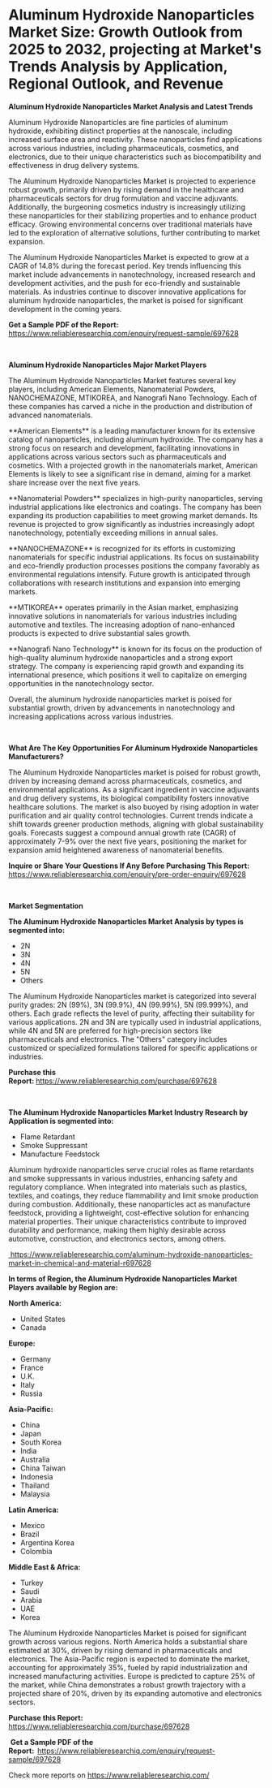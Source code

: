 <p><h1>Aluminum Hydroxide Nanoparticles Market Size: Growth Outlook from 2025 to 2032, projecting at Market's Trends Analysis by Application, Regional Outlook, and Revenue</h1></p><p><strong>Aluminum Hydroxide Nanoparticles Market Analysis and Latest Trends</strong></p>
<p><p>Aluminum Hydroxide Nanoparticles are fine particles of aluminum hydroxide, exhibiting distinct properties at the nanoscale, including increased surface area and reactivity. These nanoparticles find applications across various industries, including pharmaceuticals, cosmetics, and electronics, due to their unique characteristics such as biocompatibility and effectiveness in drug delivery systems.</p><p>The Aluminum Hydroxide Nanoparticles Market is projected to experience robust growth, primarily driven by rising demand in the healthcare and pharmaceuticals sectors for drug formulation and vaccine adjuvants. Additionally, the burgeoning cosmetics industry is increasingly utilizing these nanoparticles for their stabilizing properties and to enhance product efficacy. Growing environmental concerns over traditional materials have led to the exploration of alternative solutions, further contributing to market expansion.</p><p>The Aluminum Hydroxide Nanoparticles Market is expected to grow at a CAGR of 14.8% during the forecast period. Key trends influencing this market include advancements in nanotechnology, increased research and development activities, and the push for eco-friendly and sustainable materials. As industries continue to discover innovative applications for aluminum hydroxide nanoparticles, the market is poised for significant development in the coming years.</p></p>
<p><strong>Get a Sample PDF of the Report:&nbsp;</strong> <a href="https://www.reliableresearchiq.com/enquiry/request-sample/697628?utm_campaign=3381&utm_medium=2&utm_source=Github&utm_content=ia&utm_term=23032025&utm_id=aluminum-hydroxide-nanoparticles">https://www.reliableresearchiq.com/enquiry/request-sample/697628</a></p>
<p>&nbsp;</p>
<p><strong>Aluminum Hydroxide Nanoparticles Major Market Players</strong></p>
<p><p>The Aluminum Hydroxide Nanoparticles Market features several key players, including American Elements, Nanomaterial Powders, NANOCHEMAZONE, MTIKOREA, and Nanografi Nano Technology. Each of these companies has carved a niche in the production and distribution of advanced nanomaterials.</p><p>**American Elements** is a leading manufacturer known for its extensive catalog of nanoparticles, including aluminum hydroxide. The company has a strong focus on research and development, facilitating innovations in applications across various sectors such as pharmaceuticals and cosmetics. With a projected growth in the nanomaterials market, American Elements is likely to see a significant rise in demand, aiming for a market share increase over the next five years.</p><p>**Nanomaterial Powders** specializes in high-purity nanoparticles, serving industrial applications like electronics and coatings. The company has been expanding its production capabilities to meet growing market demands. Its revenue is projected to grow significantly as industries increasingly adopt nanotechnology, potentially exceeding millions in annual sales.</p><p>**NANOCHEMAZONE** is recognized for its efforts in customizing nanomaterials for specific industrial applications. Its focus on sustainability and eco-friendly production processes positions the company favorably as environmental regulations intensify. Future growth is anticipated through collaborations with research institutions and expansion into emerging markets.</p><p>**MTIKOREA** operates primarily in the Asian market, emphasizing innovative solutions in nanomaterials for various industries including automotive and textiles. The increasing adoption of nano-enhanced products is expected to drive substantial sales growth.</p><p>**Nanografi Nano Technology** is known for its focus on the production of high-quality aluminum hydroxide nanoparticles and a strong export strategy. The company is experiencing rapid growth and expanding its international presence, which positions it well to capitalize on emerging opportunities in the nanotechnology sector.</p><p>Overall, the aluminum hydroxide nanoparticles market is poised for substantial growth, driven by advancements in nanotechnology and increasing applications across various industries.</p></p>
<p>&nbsp;</p>
<p><strong>What Are The Key Opportunities For Aluminum Hydroxide Nanoparticles Manufacturers?</strong></p>
<p><p>The Aluminum Hydroxide Nanoparticles market is poised for robust growth, driven by increasing demand across pharmaceuticals, cosmetics, and environmental applications. As a significant ingredient in vaccine adjuvants and drug delivery systems, its biological compatibility fosters innovative healthcare solutions. The market is also buoyed by rising adoption in water purification and air quality control technologies. Current trends indicate a shift towards greener production methods, aligning with global sustainability goals. Forecasts suggest a compound annual growth rate (CAGR) of approximately 7-9% over the next five years, positioning the market for expansion amid heightened awareness of nanomaterial benefits.</p></p>
<p><strong>Inquire or Share Your Questions If Any Before Purchasing This Report:</strong> <a href="https://www.reliableresearchiq.com/enquiry/pre-order-enquiry/697628?utm_campaign=3381&utm_medium=2&utm_source=Github&utm_content=ia&utm_term=23032025&utm_id=aluminum-hydroxide-nanoparticles">https://www.reliableresearchiq.com/enquiry/pre-order-enquiry/697628</a></p>
<p>&nbsp;</p>
<p><strong>Market Segmentation</strong></p>
<p><strong>The Aluminum Hydroxide Nanoparticles Market Analysis by types is segmented into:</strong></p>
<p><ul><li>2N</li><li>3N</li><li>4N</li><li>5N</li><li>Others</li></ul></p>
<p><p>The Aluminum Hydroxide Nanoparticles market is categorized into several purity grades: 2N (99%), 3N (99.9%), 4N (99.99%), 5N (99.999%), and others. Each grade reflects the level of purity, affecting their suitability for various applications. 2N and 3N are typically used in industrial applications, while 4N and 5N are preferred for high-precision sectors like pharmaceuticals and electronics. The "Others" category includes customized or specialized formulations tailored for specific applications or industries.</p></p>
<p><strong>Purchase this Report:&nbsp;</strong><a href="https://www.reliableresearchiq.com/purchase/697628?utm_campaign=3381&utm_medium=2&utm_source=Github&utm_content=ia&utm_term=23032025&utm_id=aluminum-hydroxide-nanoparticles">https://www.reliableresearchiq.com/purchase/697628</a></p>
<p>&nbsp;</p>
<p><strong>The Aluminum Hydroxide Nanoparticles Market Industry Research by Application is segmented into:</strong></p>
<p><ul><li>Flame Retardant</li><li>Smoke Suppressant</li><li>Manufacture Feedstock</li></ul></p>
<p><p>Aluminum hydroxide nanoparticles serve crucial roles as flame retardants and smoke suppressants in various industries, enhancing safety and regulatory compliance. When integrated into materials such as plastics, textiles, and coatings, they reduce flammability and limit smoke production during combustion. Additionally, these nanoparticles act as manufacture feedstock, providing a lightweight, cost-effective solution for enhancing material properties. Their unique characteristics contribute to improved durability and performance, making them highly desirable across automotive, construction, and electronics sectors, among others.</p></p>
<p><a href="https://www.reliableresearchiq.com/aluminum-hydroxide-nanoparticles-market-in-chemical-and-material-r697628?utm_campaign=3381&utm_medium=2&utm_source=Github&utm_content=ia&utm_term=23032025&utm_id=aluminum-hydroxide-nanoparticles">&nbsp;https://www.reliableresearchiq.com/aluminum-hydroxide-nanoparticles-market-in-chemical-and-material-r697628</a></p>
<p><strong>In terms of Region, the Aluminum Hydroxide Nanoparticles Market Players available by Region are:</strong></p>
<p>
    <p> <strong> North America: </strong>
        <ul>
            <li>United States</li>
            <li>Canada</li>
        </ul>
        </p> 
    <p> <strong> Europe: </strong>
        <ul>
            <li>Germany</li>
            <li>France</li>
            <li>U.K.</li>
            <li>Italy</li>
            <li>Russia</li>
        </ul>
        </p> 
    <p> <strong> Asia-Pacific: </strong>
        <ul>
            <li>China</li>
            <li>Japan</li>
            <li>South Korea</li>
            <li>India</li>
            <li>Australia</li>
            <li>China Taiwan</li>
            <li>Indonesia</li>
            <li>Thailand</li>
            <li>Malaysia</li>
        </ul>
        </p> 
    <p> <strong> Latin America: </strong>
        <ul>
            <li>Mexico</li>
            <li>Brazil</li>
            <li>Argentina Korea</li>
            <li>Colombia</li>
        </ul>
        </p> 
    <p> <strong> Middle East & Africa: </strong>
        <ul>
            <li>Turkey</li>
            <li>Saudi</li>
            <li>Arabia</li>
            <li>UAE</li>
            <li>Korea</li>
        </ul>
    </p>
    </p>
<p><p>The Aluminum Hydroxide Nanoparticles Market is poised for significant growth across various regions. North America holds a substantial share estimated at 30%, driven by rising demand in pharmaceuticals and electronics. The Asia-Pacific region is expected to dominate the market, accounting for approximately 35%, fueled by rapid industrialization and increased manufacturing activities. Europe is predicted to capture 25% of the market, while China demonstrates a robust growth trajectory with a projected share of 20%, driven by its expanding automotive and electronics sectors.</p></p>
<p><strong>Purchase this Report: </strong><a href="https://www.reliableresearchiq.com/purchase/697628?utm_campaign=3381&utm_medium=2&utm_source=Github&utm_content=ia&utm_term=23032025&utm_id=aluminum-hydroxide-nanoparticles">https://www.reliableresearchiq.com/purchase/697628</a></p>
<p>&nbsp;<strong>Get a Sample PDF of the Report:&nbsp;&nbsp;</strong><a href="https://www.reliableresearchiq.com/enquiry/request-sample/697628?utm_campaign=3381&utm_medium=2&utm_source=Github&utm_content=ia&utm_term=23032025&utm_id=aluminum-hydroxide-nanoparticles">https://www.reliableresearchiq.com/enquiry/request-sample/697628</a></p>
<p><strong></strong></p>
<p>Check more reports on <a href="https://www.reliableresearchiq.com/?utm_campaign=3381&utm_medium=2&utm_source=Github&utm_content=ia&utm_term=23032025&utm_id=aluminum-hydroxide-nanoparticles">https://www.reliableresearchiq.com/</a></p>
